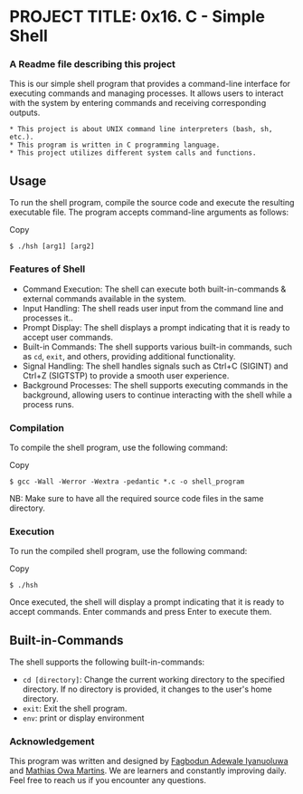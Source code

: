 # PROJECT TITLE: 0x16. C - Simple Shell

### A Readme file describing this project

This is our simple shell program that provides a command-line interface for executing commands and managing processes. It allows users to interact with the system by entering commands and receiving corresponding outputs.

	* This project is about UNIX command line interpreters (bash, sh, etc.).
	* This program is written in C programming language.
	* This project utilizes different system calls and functions.

## Usage

To run the shell program, compile the source code and execute the resulting executable file. The program accepts command-line arguments as follows:

Copy

```
$ ./hsh [arg1] [arg2]

```

### Features of Shell

*  Command Execution: The shell can execute both built-in-commands & external commands available in the system.
*  Input Handling: The shell reads user input from the command line and processes it..
*  Prompt Display: The shell displays a prompt indicating that it is ready to accept user commands.
*  Built-in Commands: The shell supports various built-in commands, such as `cd`, `exit`, and others, providing additional functionality.
*  Signal Handling: The shell handles signals such as Ctrl+C (SIGINT) and Ctrl+Z (SIGTSTP) to provide a smooth user experience.
*  Background Processes: The shell supports executing commands in the background, allowing users to continue interacting with the shell while a process runs.

### Compilation

To compile the shell program, use the following command:

Copy

```
$ gcc -Wall -Werror -Wextra -pedantic *.c -o shell_program

```

NB: Make sure to have all the required source code files in the same directory.

### Execution

To run the compiled shell program, use the following command:

Copy

```
$ ./hsh
```

Once executed, the shell will display a prompt indicating that it is ready to accept commands. Enter commands and press Enter to execute them.

## Built-in-Commands

The shell supports the following built-in-commands:

* `cd [directory]`: Change the current working directory to the specified directory. If no directory is provided, it changes to the user's home directory.
* `exit`: Exit the shell program.
* `env`: print or display environment

### Acknowledgement
This program was written and designed by [Fagbodun Adewale Iyanuoluwa](https://github.com/Wale1202) and [Mathias Owa Martins](https://github.com/montybasquiart).
We are learners and constantly improving daily. Feel free to reach us if you encounter any questions.
